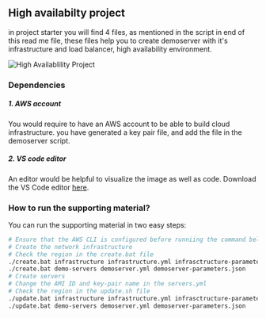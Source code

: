 ## High availabilty project
in project starter you will find 4 files, as mentioned in the script in end of this read me file, these files help you to create demoserver with it's infrastructure and load balancer, high availability environment.



![High Availablility Project](https://user-images.githubusercontent.com/15274589/172032714-85c43542-f550-4058-892c-8ffbb71a07b1.png)



### Dependencies
##### 1. AWS account
You would require to have an AWS account to be able to build cloud infrastructure.
you have generated a key pair file, and add the file in the demoserver script.

##### 2. VS code editor
An editor would be helpful to visualize the image as well as code. Download the VS Code editor [here](https://code.visualstudio.com/download).




### How to run the supporting material?
You can run the supporting material in two easy steps:
```bash
# Ensure that the AWS CLI is configured before runniing the command below
# Create the network infrastructure
# Check the region in the create.bat file
./create.bat infrastructure infrastructure.yml infrasctructure-parameters.json
./create.bat demo-servers demoserver.yml demoserver-parameters.json
# Create servers
# Change the AMI ID and key-pair name in the servers.yml
# Check the region in the update.sh file
./update.bat infrastructure infrastructure.yml infrasctructure-parameters.json
./update.bat demo-servers demoserver.yml demoserver-parameters.json
```
